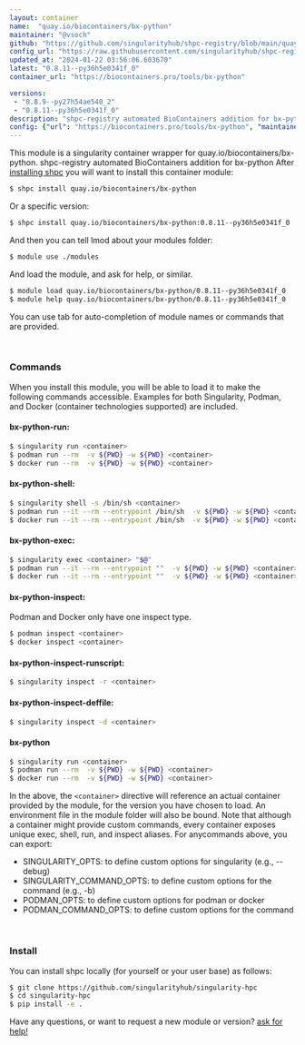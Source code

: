 ```yaml
---
layout: container
name:  "quay.io/biocontainers/bx-python"
maintainer: "@vsoch"
github: "https://github.com/singularityhub/shpc-registry/blob/main/quay.io/biocontainers/bx-python/container.yaml"
config_url: "https://raw.githubusercontent.com/singularityhub/shpc-registry/main/quay.io/biocontainers/bx-python/container.yaml"
updated_at: "2024-01-22 03:56:06.603670"
latest: "0.8.11--py36h5e0341f_0"
container_url: "https://biocontainers.pro/tools/bx-python"

versions:
 - "0.8.9--py27h54ae540_2"
 - "0.8.11--py36h5e0341f_0"
description: "shpc-registry automated BioContainers addition for bx-python"
config: {"url": "https://biocontainers.pro/tools/bx-python", "maintainer": "@vsoch", "description": "shpc-registry automated BioContainers addition for bx-python", "latest": {"0.8.11--py36h5e0341f_0": "sha256:c46b0e7f726f61b22d6cfbd8abe65bcebdd33b9ee018c42808d012e078332ad0"}, "tags": {"0.8.9--py27h54ae540_2": "sha256:cc1f109a9aabe9943ab6df613d5aed5bdd0e6e88a72853fb7171b8de51dcda66", "0.8.11--py36h5e0341f_0": "sha256:c46b0e7f726f61b22d6cfbd8abe65bcebdd33b9ee018c42808d012e078332ad0"}, "docker": "quay.io/biocontainers/bx-python"}
---
```


This module is a singularity container wrapper for quay.io/biocontainers/bx-python.
shpc-registry automated BioContainers addition for bx-python
After [installing shpc](#install) you will want to install this container module:


```bash
$ shpc install quay.io/biocontainers/bx-python
```

Or a specific version:

```bash
$ shpc install quay.io/biocontainers/bx-python:0.8.11--py36h5e0341f_0
```

And then you can tell lmod about your modules folder:

```bash
$ module use ./modules
```

And load the module, and ask for help, or similar.

```bash
$ module load quay.io/biocontainers/bx-python/0.8.11--py36h5e0341f_0
$ module help quay.io/biocontainers/bx-python/0.8.11--py36h5e0341f_0
```

You can use tab for auto-completion of module names or commands that are provided.

<br>

### Commands

When you install this module, you will be able to load it to make the following commands accessible.
Examples for both Singularity, Podman, and Docker (container technologies supported) are included.

#### bx-python-run:

```bash
$ singularity run <container>
$ podman run --rm  -v ${PWD} -w ${PWD} <container>
$ docker run --rm  -v ${PWD} -w ${PWD} <container>
```

#### bx-python-shell:

```bash
$ singularity shell -s /bin/sh <container>
$ podman run --it --rm --entrypoint /bin/sh  -v ${PWD} -w ${PWD} <container>
$ docker run --it --rm --entrypoint /bin/sh  -v ${PWD} -w ${PWD} <container>
```

#### bx-python-exec:

```bash
$ singularity exec <container> "$@"
$ podman run --it --rm --entrypoint ""  -v ${PWD} -w ${PWD} <container> "$@"
$ docker run --it --rm --entrypoint ""  -v ${PWD} -w ${PWD} <container> "$@"
```

#### bx-python-inspect:

Podman and Docker only have one inspect type.

```bash
$ podman inspect <container>
$ docker inspect <container>
```

#### bx-python-inspect-runscript:

```bash
$ singularity inspect -r <container>
```

#### bx-python-inspect-deffile:

```bash
$ singularity inspect -d <container>
```



#### bx-python

```bash
$ singularity run <container>
$ podman run --rm  -v ${PWD} -w ${PWD} <container>
$ docker run --rm  -v ${PWD} -w ${PWD} <container>
```


In the above, the `<container>` directive will reference an actual container provided
by the module, for the version you have chosen to load. An environment file in the
module folder will also be bound. Note that although a container
might provide custom commands, every container exposes unique exec, shell, run, and
inspect aliases. For anycommands above, you can export:

 - SINGULARITY_OPTS: to define custom options for singularity (e.g., --debug)
 - SINGULARITY_COMMAND_OPTS: to define custom options for the command (e.g., -b)
 - PODMAN_OPTS: to define custom options for podman or docker
 - PODMAN_COMMAND_OPTS: to define custom options for the command

<br>

### Install

You can install shpc locally (for yourself or your user base) as follows:

```bash
$ git clone https://github.com/singularityhub/singularity-hpc
$ cd singularity-hpc
$ pip install -e .
```

Have any questions, or want to request a new module or version? [ask for help!](https://github.com/singularityhub/singularity-hpc/issues)